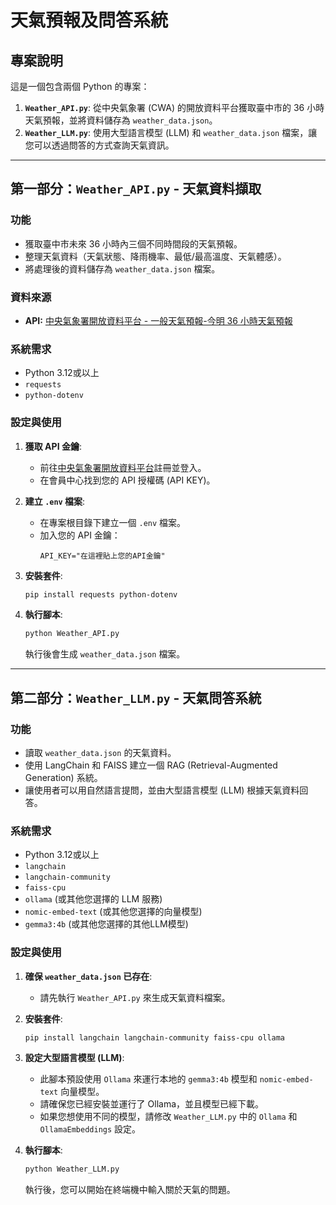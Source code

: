 # 天氣預報及問答系統

## 專案說明

這是一個包含兩個 Python 的專案：

1.  **`Weather_API.py`**: 從中央氣象署 (CWA) 的開放資料平台獲取臺中市的 36 小時天氣預報，並將資料儲存為 `weather_data.json`。
2.  **`Weather_LLM.py`**: 使用大型語言模型 (LLM) 和 `weather_data.json` 檔案，讓您可以透過問答的方式查詢天氣資訊。

---

## 第一部分：`Weather_API.py` - 天氣資料擷取

### 功能

- 獲取臺中市未來 36 小時內三個不同時間段的天氣預報。
- 整理天氣資料（天氣狀態、降雨機率、最低/最高溫度、天氣體感）。
- 將處理後的資料儲存為 `weather_data.json` 檔案。

### 資料來源

- **API:** [中央氣象署開放資料平台 - 一般天氣預報-今明 36 小時天氣預報](https://opendata.cwa.gov.tw/dataset/forecast/F-C0032-001)

### 系統需求

- Python 3.12或以上
- `requests`
- `python-dotenv`

### 設定與使用

1.  **獲取 API 金鑰**:
    - 前往[中央氣象署開放資料平台](https://opendata.cwa.gov.tw/)註冊並登入。
    - 在會員中心找到您的 API 授權碼 (API KEY)。

2.  **建立 `.env` 檔案**:
    - 在專案根目錄下建立一個 `.env` 檔案。
    - 加入您的 API 金鑰：
      ```
      API_KEY="在這裡貼上您的API金鑰"
      ```

3.  **安裝套件**:
    ```bash
    pip install requests python-dotenv
    ```

4.  **執行腳本**:
    ```bash
    python Weather_API.py
    ```
    執行後會生成 `weather_data.json` 檔案。

---

## 第二部分：`Weather_LLM.py` - 天氣問答系統

### 功能

- 讀取 `weather_data.json` 的天氣資料。
- 使用 LangChain 和 FAISS 建立一個 RAG (Retrieval-Augmented Generation) 系統。
- 讓使用者可以用自然語言提問，並由大型語言模型 (LLM) 根據天氣資料回答。

### 系統需求

- Python 3.12或以上
- `langchain`
- `langchain-community`
- `faiss-cpu`
- `ollama` (或其他您選擇的 LLM 服務)
- `nomic-embed-text` (或其他您選擇的向量模型)
- `gemma3:4b` (或其他您選擇的其他LLM模型)

### 設定與使用

1.  **確保 `weather_data.json` 已存在**:
    - 請先執行 `Weather_API.py` 來生成天氣資料檔案。

2.  **安裝套件**:
    ```bash
    pip install langchain langchain-community faiss-cpu ollama
    ```

3.  **設定大型語言模型 (LLM)**:
    - 此腳本預設使用 `Ollama` 來運行本地的 `gemma3:4b` 模型和 `nomic-embed-text` 向量模型。
    - 請確保您已經安裝並運行了 Ollama，並且模型已經下載。
    - 如果您想使用不同的模型，請修改 `Weather_LLM.py` 中的 `Ollama` 和 `OllamaEmbeddings` 設定。

4.  **執行腳本**:
    ```bash
    python Weather_LLM.py
    ```
    執行後，您可以開始在終端機中輸入關於天氣的問題。
